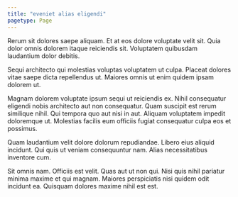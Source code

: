 ```yaml
---
title: "eveniet alias eligendi"
pagetype: Page
---
```

Rerum sit dolores saepe aliquam. Et at eos dolore voluptate velit sit. Quia dolor omnis dolorem itaque reiciendis sit. Voluptatem quibusdam laudantium dolor debitis.

Sequi architecto qui molestias voluptas voluptatem ut culpa. Placeat dolores vitae saepe dicta repellendus ut. Maiores omnis ut enim quidem ipsam dolorem ut.

Magnam dolorem voluptate ipsum sequi ut reiciendis ex. Nihil consequatur eligendi nobis architecto aut non consequatur. Quam suscipit est rerum similique nihil.
Qui tempora quo aut nisi in aut. Aliquam voluptatem impedit doloremque ut. Molestias facilis eum officiis fugiat consequatur culpa eos et possimus.

Quam laudantium velit dolore dolorum repudiandae. Libero eius aliquid incidunt. Qui quis ut veniam consequuntur nam. Alias necessitatibus inventore cum.

Sit omnis nam. Officiis est velit. Quas aut ut non qui. Nisi quis nihil pariatur minima maxime et qui magnam. Maiores perspiciatis nisi quidem odit incidunt ea. Quisquam dolores maxime nihil est est.
